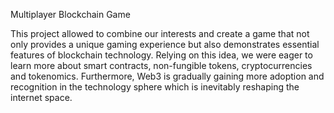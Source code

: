 Multiplayer Blockchain Game

This project allowed to combine our interests and create a game that not only provides a unique gaming experience but also demonstrates essential features of blockchain technology. Relying on this idea, we were eager to learn more about smart contracts, non-fungible tokens, cryptocurrencies and tokenomics. Furthermore, Web3 is gradually gaining more adoption and recognition in the technology sphere which is inevitably reshaping the internet space. 
